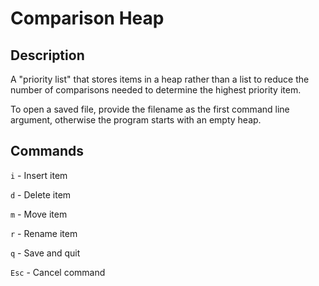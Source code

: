 # Comparison Heap

## Description
A "priority list" that stores items in a heap rather than a list to reduce the
number of comparisons needed to determine the highest priority item.

To open a saved file, provide the filename as the first command line argument,
otherwise the program starts with an empty heap.

## Commands
`i` - Insert item

`d` - Delete item

`m` - Move item

`r` - Rename item

`q` - Save and quit

`Esc` - Cancel command
